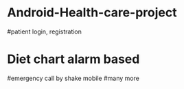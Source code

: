 # Android-Health-care-project
#patient login, registration
# Diet chart alarm based
#emergency call by shake mobile
#many more
